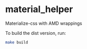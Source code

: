 # material_helper
Materialize-css with AMD wrappings

To build the dist version, run:
```sh
make build
```
